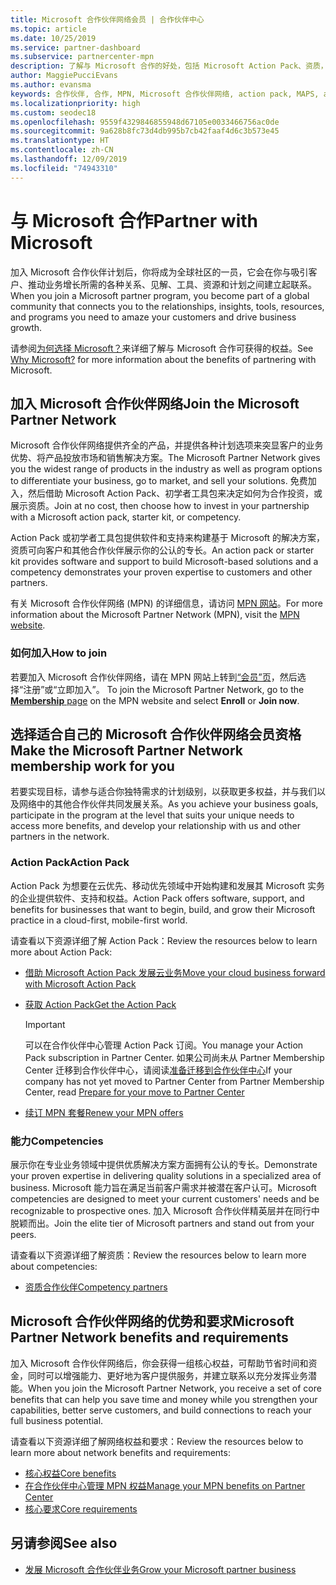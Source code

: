 ```yaml
---
title: Microsoft 合作伙伴网络会员 | 合作伙伴中心
ms.topic: article
ms.date: 10/25/2019
ms.service: partner-dashboard
ms.subservice: partnercenter-mpn
description: 了解与 Microsoft 合作的好处，包括 Microsoft Action Pack、资质，以及突显客户业务优势、将产品投放市场和销售解决方案所需的计划选项。
author: MaggiePucciEvans
ms.author: evansma
keywords: 合作伙伴, 合作, MPN, Microsoft 合作伙伴网络, action pack, MAPS, action pack 订阅, 权益, MPN 权益, 会员, 银级, 金级, 资质
ms.localizationpriority: high
ms.custom: seodec18
ms.openlocfilehash: 9559f4329846855948d67105e0033466756ac0de
ms.sourcegitcommit: 9a628b8fc73d4db995b7cb42faaf4d6c3b573e45
ms.translationtype: HT
ms.contentlocale: zh-CN
ms.lasthandoff: 12/09/2019
ms.locfileid: "74943310"
---
```

# <a name="partner-with-microsoft"></a><span data-ttu-id="572e1-104">与 Microsoft 合作</span><span class="sxs-lookup"><span data-stu-id="572e1-104">Partner with Microsoft</span></span>

<span data-ttu-id="572e1-105">加入 Microsoft 合作伙伴计划后，你将成为全球社区的一员，它会在你与吸引客户、推动业务增长所需的各种关系、见解、工具、资源和计划之间建立起联系。</span><span class="sxs-lookup"><span data-stu-id="572e1-105">When you join a Microsoft partner program, you become part of a global community that connects you to the relationships, insights, tools, resources, and programs you need to amaze your customers and drive business growth.</span></span>

<span data-ttu-id="572e1-106">请参阅[为何选择 Microsoft？](https://partner.microsoft.com/business-opportunities/why-microsoft)来详细了解与 Microsoft 合作可获得的权益。</span><span class="sxs-lookup"><span data-stu-id="572e1-106">See [Why Microsoft?](https://partner.microsoft.com/business-opportunities/why-microsoft) for more information about the benefits of partnering with Microsoft.</span></span> 

## <a name="join-the-microsoft-partner-network"></a><span data-ttu-id="572e1-107">加入 Microsoft 合作伙伴网络</span><span class="sxs-lookup"><span data-stu-id="572e1-107">Join the Microsoft Partner Network</span></span>

<!-- 12/5/18 The content below was copied and pasted directly from the Membership page of the MPN site (https://partner.microsoft.com/membership)-->

<span data-ttu-id="572e1-108">Microsoft 合作伙伴网络提供齐全的产品，并提供各种计划选项来突显客户的业务优势、将产品投放市场和销售解决方案。</span><span class="sxs-lookup"><span data-stu-id="572e1-108">The Microsoft Partner Network gives you the widest range of products in the industry as well as program options to differentiate your business, go to market, and sell your solutions.</span></span> <span data-ttu-id="572e1-109">免费加入，然后借助 Microsoft Action Pack、初学者工具包来决定如何为合作投资，或展示资质。</span><span class="sxs-lookup"><span data-stu-id="572e1-109">Join at no cost, then choose how to invest in your partnership with a Microsoft action pack, starter kit, or competency.</span></span>

<span data-ttu-id="572e1-110">Action Pack 或初学者工具包提供软件和支持来构建基于 Microsoft 的解决方案，资质可向客户和其他合作伙伴展示你的公认的专长。</span><span class="sxs-lookup"><span data-stu-id="572e1-110">An action pack or starter kit provides software and support to build Microsoft-based solutions and a competency demonstrates your proven expertise to customers and other partners.</span></span>

<span data-ttu-id="572e1-111">有关 Microsoft 合作伙伴网络 (MPN) 的详细信息，请访问 [MPN 网站](https://partner.microsoft.com/commercial)。</span><span class="sxs-lookup"><span data-stu-id="572e1-111">For more information about the Microsoft Partner Network (MPN), visit the [MPN website](https://partner.microsoft.com/commercial).</span></span>

### <a name="how-to-join"></a><span data-ttu-id="572e1-112">如何加入</span><span class="sxs-lookup"><span data-stu-id="572e1-112">How to join</span></span>

<span data-ttu-id="572e1-113">若要加入 Microsoft 合作伙伴网络，请在 MPN 网站上转到[“会员”页](https://partner.microsoft.com/membership)，然后选择“注册”或“立即加入”。   </span><span class="sxs-lookup"><span data-stu-id="572e1-113">To join the Microsoft Partner Network, go to the [**Membership** page](https://partner.microsoft.com/membership) on the MPN website and select **Enroll** or **Join now**.</span></span>

## <a name="make-the-microsoft-partner-network-membership-work-for-you"></a><span data-ttu-id="572e1-114">选择适合自己的 Microsoft 合作伙伴网络会员资格</span><span class="sxs-lookup"><span data-stu-id="572e1-114">Make the Microsoft Partner Network membership work for you</span></span>

<!-- 10/25/2019 The content below content from the Membership pages of the MPN site (https://partner.microsoft.com/membership) and additional updated content.-->

<span data-ttu-id="572e1-115">若要实现目标，请参与适合你独特需求的计划级别，以获取更多权益，并与我们以及网络中的其他合作伙伴共同发展关系。</span><span class="sxs-lookup"><span data-stu-id="572e1-115">As you achieve your business goals, participate in the program at the level that suits your unique needs to access more benefits, and develop your relationship with us and other partners in the network.</span></span>

### <a name="action-pack"></a><span data-ttu-id="572e1-116">Action Pack</span><span class="sxs-lookup"><span data-stu-id="572e1-116">Action Pack</span></span>

<span data-ttu-id="572e1-117">Action Pack 为想要在云优先、移动优先领域中开始构建和发展其 Microsoft 实务的企业提供软件、支持和权益。</span><span class="sxs-lookup"><span data-stu-id="572e1-117">Action Pack offers software, support, and benefits for businesses that want to begin, build, and grow their Microsoft practice in a cloud-first, mobile-first world.</span></span> 

<span data-ttu-id="572e1-118">请查看以下资源详细了解 Action Pack：</span><span class="sxs-lookup"><span data-stu-id="572e1-118">Review the resources below to learn more about Action Pack:</span></span>

- [<span data-ttu-id="572e1-119">借助 Microsoft Action Pack 发展云业务</span><span class="sxs-lookup"><span data-stu-id="572e1-119">Move your cloud business forward with Microsoft Action Pack</span></span>](https://partner.microsoft.com/membership/action-pack)

- [<span data-ttu-id="572e1-120">获取 Action Pack</span><span class="sxs-lookup"><span data-stu-id="572e1-120">Get the Action Pack</span></span>](mpn-get-action-pack.md)
  
    >[!IMPORTANT]
    ><span data-ttu-id="572e1-121">可以在合作伙伴中心管理 Action Pack 订阅。</span><span class="sxs-lookup"><span data-stu-id="572e1-121">You manage your Action Pack subscription in Partner Center.</span></span> <span data-ttu-id="572e1-122">如果公司尚未从 Partner Membership Center 迁移到合作伙伴中心，请阅读[准备迁移到合作伙伴中心](prepare-pmc-pc-migration.md)</span><span class="sxs-lookup"><span data-stu-id="572e1-122">If your company has not yet moved to Partner Center from Partner Membership Center, read [Prepare for your move to Partner Center](prepare-pmc-pc-migration.md)</span></span>  

- [<span data-ttu-id="572e1-123">续订 MPN 套餐</span><span class="sxs-lookup"><span data-stu-id="572e1-123">Renew your MPN offers</span></span>](renew-mpn-offers.md)

### <a name="competencies"></a><span data-ttu-id="572e1-124">能力</span><span class="sxs-lookup"><span data-stu-id="572e1-124">Competencies</span></span>

<span data-ttu-id="572e1-125">展示你在专业业务领域中提供优质解决方案方面拥有公认的专长。</span><span class="sxs-lookup"><span data-stu-id="572e1-125">Demonstrate your proven expertise in delivering quality solutions in a specialized area of business.</span></span> <span data-ttu-id="572e1-126">Microsoft 能力旨在满足当前客户需求并被潜在客户认可。</span><span class="sxs-lookup"><span data-stu-id="572e1-126">Microsoft competencies are designed to meet your current customers' needs and be recognizable to prospective ones.</span></span> <span data-ttu-id="572e1-127">加入 Microsoft 合作伙伴精英层并在同行中脱颖而出。</span><span class="sxs-lookup"><span data-stu-id="572e1-127">Join the elite tier of Microsoft partners and stand out from your peers.</span></span>

<span data-ttu-id="572e1-128">请查看以下资源详细了解资质：</span><span class="sxs-lookup"><span data-stu-id="572e1-128">Review the resources below to learn more about competencies:</span></span>

- [<span data-ttu-id="572e1-129">资质合作伙伴</span><span class="sxs-lookup"><span data-stu-id="572e1-129">Competency partners</span></span>](https://partner.microsoft.com/membership/competencies)

## <a name="microsoft-partner-network-benefits-and-requirements"></a><span data-ttu-id="572e1-130">Microsoft 合作伙伴网络的优势和要求</span><span class="sxs-lookup"><span data-stu-id="572e1-130">Microsoft Partner Network benefits and requirements</span></span>

<span data-ttu-id="572e1-131">加入 Microsoft 合作伙伴网络后，你会获得一组核心权益，可帮助节省时间和资金，同时可以增强能力、更好地为客户提供服务，并建立联系以充分发挥业务潜能。</span><span class="sxs-lookup"><span data-stu-id="572e1-131">When you join the Microsoft Partner Network, you receive a set of core benefits that can help you save time and money while you strengthen your capabilities, better serve customers, and build connections to reach your full business potential.</span></span>

<span data-ttu-id="572e1-132">请查看以下资源详细了解网络权益和要求：</span><span class="sxs-lookup"><span data-stu-id="572e1-132">Review the resources below to learn more about network benefits and requirements:</span></span>

- [<span data-ttu-id="572e1-133">核心权益</span><span class="sxs-lookup"><span data-stu-id="572e1-133">Core benefits</span></span>](https://partner.microsoft.com/membership/core-benefits#simple-tab-content-1)
- [<span data-ttu-id="572e1-134">在合作伙伴中心管理 MPN 权益</span><span class="sxs-lookup"><span data-stu-id="572e1-134">Manage your MPN benefits on Partner Center</span></span>](manage-your-partner-network-benefits.md)
- [<span data-ttu-id="572e1-135">核心要求</span><span class="sxs-lookup"><span data-stu-id="572e1-135">Core requirements</span></span>](https://partner.microsoft.com/membership/core-benefits#simple-tab-content-2)

## <a name="see-also"></a><span data-ttu-id="572e1-136">另请参阅</span><span class="sxs-lookup"><span data-stu-id="572e1-136">See also</span></span>
- [<span data-ttu-id="572e1-137">发展 Microsoft 合作伙伴业务</span><span class="sxs-lookup"><span data-stu-id="572e1-137">Grow your Microsoft partner business</span></span>](grow-your-business.md)
